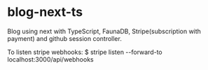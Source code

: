 # blog-next-ts

Blog using next with TypeScript, FaunaDB, Stripe(subscription with payment) and github session controller.

To listen stripe webhooks: 
  $ stripe listen --forward-to localhost:3000/api/webhooks

